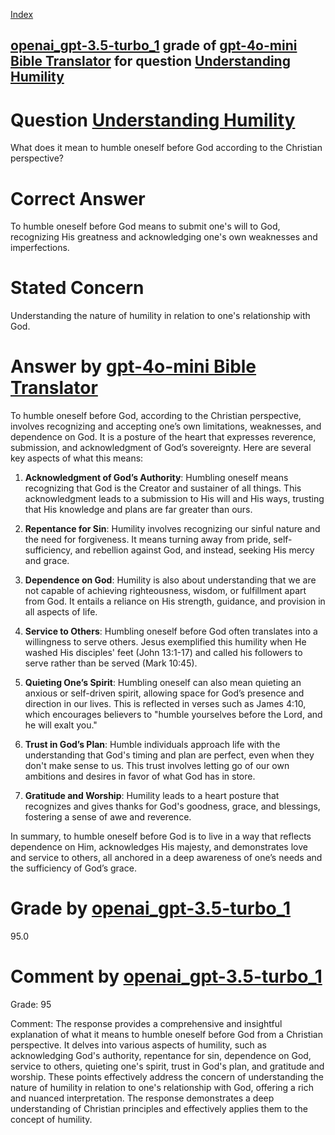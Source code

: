 
[Index](../../../../index.md)
## [openai_gpt-3.5-turbo_1](../../../grading_models/openai_gpt-3.5-turbo_1.md) grade of [gpt-4o-mini Bible Translator](../../../answering_models/gpt-4o-mini_Bible_Translator.md) for question [Understanding Humility](../../../questions/Understanding_Humility.md)

# Question [Understanding Humility](../../../questions/Understanding_Humility.md)
What does it mean to humble oneself before God according to the Christian perspective?

# Correct Answer
To humble oneself before God means to submit one's will to God, recognizing His greatness and acknowledging one's own weaknesses and imperfections.

# Stated Concern
Understanding the nature of humility in relation to one's relationship with God.

# Answer by [gpt-4o-mini Bible Translator](../../../answering_models/gpt-4o-mini_Bible_Translator.md)
To humble oneself before God, according to the Christian perspective, involves recognizing and accepting one’s own limitations, weaknesses, and dependence on God. It is a posture of the heart that expresses reverence, submission, and acknowledgment of God’s sovereignty. Here are several key aspects of what this means:

1. **Acknowledgment of God’s Authority**: Humbling oneself means recognizing that God is the Creator and sustainer of all things. This acknowledgment leads to a submission to His will and His ways, trusting that His knowledge and plans are far greater than ours.

2. **Repentance for Sin**: Humility involves recognizing our sinful nature and the need for forgiveness. It means turning away from pride, self-sufficiency, and rebellion against God, and instead, seeking His mercy and grace.

3. **Dependence on God**: Humility is also about understanding that we are not capable of achieving righteousness, wisdom, or fulfillment apart from God. It entails a reliance on His strength, guidance, and provision in all aspects of life.

4. **Service to Others**: Humbling oneself before God often translates into a willingness to serve others. Jesus exemplified this humility when He washed His disciples' feet (John 13:1-17) and called his followers to serve rather than be served (Mark 10:45).

5. **Quieting One’s Spirit**: Humbling oneself can also mean quieting an anxious or self-driven spirit, allowing space for God’s presence and direction in our lives. This is reflected in verses such as James 4:10, which encourages believers to "humble yourselves before the Lord, and he will exalt you."

6. **Trust in God’s Plan**: Humble individuals approach life with the understanding that God's timing and plan are perfect, even when they don't make sense to us. This trust involves letting go of our own ambitions and desires in favor of what God has in store.

7. **Gratitude and Worship**: Humility leads to a heart posture that recognizes and gives thanks for God's goodness, grace, and blessings, fostering a sense of awe and reverence.

In summary, to humble oneself before God is to live in a way that reflects dependence on Him, acknowledges His majesty, and demonstrates love and service to others, all anchored in a deep awareness of one’s needs and the sufficiency of God’s grace.

# Grade by [openai_gpt-3.5-turbo_1](../../../grading_models/openai_gpt-3.5-turbo_1.md)
95.0

# Comment by [openai_gpt-3.5-turbo_1](../../../grading_models/openai_gpt-3.5-turbo_1.md)
Grade: 95

Comment: The response provides a comprehensive and insightful explanation of what it means to humble oneself before God from a Christian perspective. It delves into various aspects of humility, such as acknowledging God's authority, repentance for sin, dependence on God, service to others, quieting one's spirit, trust in God's plan, and gratitude and worship. These points effectively address the concern of understanding the nature of humility in relation to one's relationship with God, offering a rich and nuanced interpretation. The response demonstrates a deep understanding of Christian principles and effectively applies them to the concept of humility.
